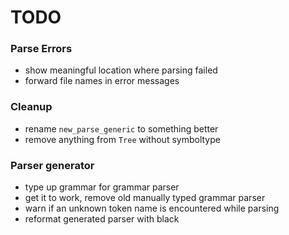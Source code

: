 # TODO

### Parse Errors
- show meaningful location where parsing failed
- forward file names in error messages

### Cleanup
- rename `new_parse_generic` to something better
- remove anything from `Tree` without symboltype

### Parser generator
- type up grammar for grammar parser
- get it to work, remove old manually typed grammar parser
- warn if an unknown token name is encountered while parsing
- reformat generated parser with black
